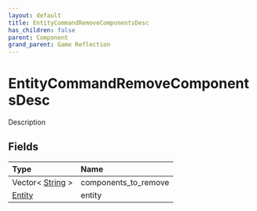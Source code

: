 ```yaml
---
layout: default
title: EntityCommandRemoveComponentsDesc
has_children: false
parent: Component
grand_parent: Game Reflection
---
```

# EntityCommandRemoveComponentsDesc
Description 

## Fields
| Type | Name |
|:-------------|:--------------|
| Vector< [String](/game-reflection/components/string.md) > | components_to_remove |
| [Entity](/game-reflection/classes/entity.md) | entity |
